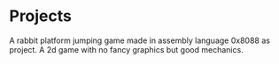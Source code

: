 # Projects
A rabbit platform jumping game made in assembly language 0x8088 as project. A 2d game with no fancy graphics but good mechanics.
